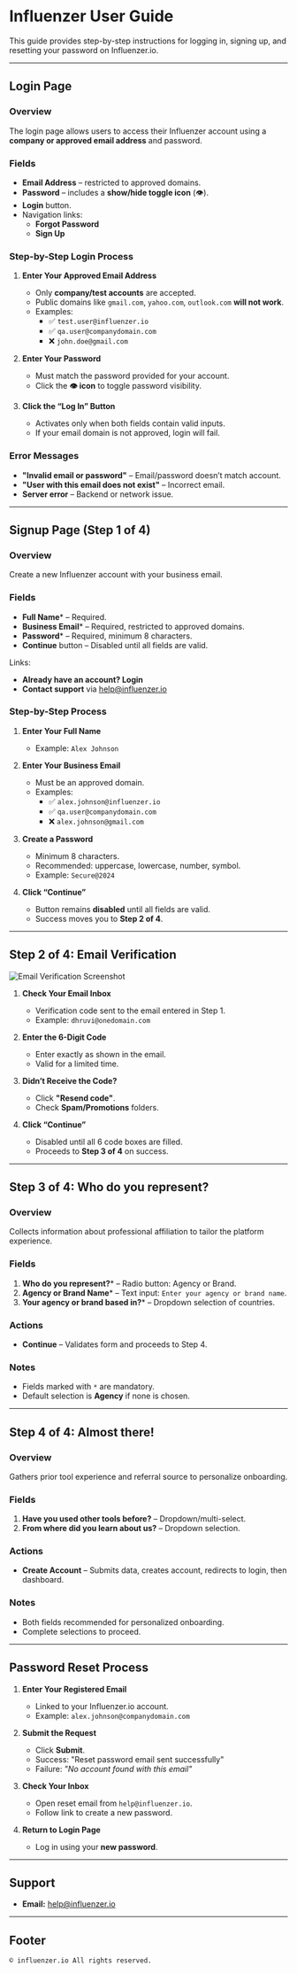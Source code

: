 # Influenzer User Guide

This guide provides step-by-step instructions for logging in, signing up, and resetting your password on Influenzer.io.

---

## Login Page

### Overview
The login page allows users to access their Influenzer account using a **company or approved email address** and password.

### Fields
- **Email Address** – restricted to approved domains.
- **Password** – includes a **show/hide toggle icon** (👁).
- **Login** button.
- Navigation links:
  - **Forgot Password**
  - **Sign Up**

### Step-by-Step Login Process

1. **Enter Your Approved Email Address**
   - Only **company/test accounts** are accepted.
   - Public domains like `gmail.com`, `yahoo.com`, `outlook.com` **will not work**.
   - Examples:
     - ✅ `test.user@influenzer.io`  
     - ✅ `qa.user@companydomain.com`  
     - ❌ `john.doe@gmail.com`

2. **Enter Your Password**
   - Must match the password provided for your account.
   - Click the **👁 icon** to toggle password visibility.

3. **Click the “Log In” Button**
   - Activates only when both fields contain valid inputs.
   - If your email domain is not approved, login will fail.

### Error Messages
- **"Invalid email or password"** – Email/password doesn’t match account.  
- **"User with this email does not exist"** – Incorrect email.  
- **Server error** – Backend or network issue.

---

## Signup Page (Step 1 of 4)

### Overview
Create a new Influenzer account with your business email.

### Fields
- **Full Name*** – Required.
- **Business Email*** – Required, restricted to approved domains.
- **Password*** – Required, minimum 8 characters.
- **Continue** button – Disabled until all fields are valid.

Links:
- **Already have an account? Login**
- **Contact support** via [help@influenzer.io](mailto:help@influenzer.io)

### Step-by-Step Process

1. **Enter Your Full Name**
   - Example: `Alex Johnson`

2. **Enter Your Business Email**
   - Must be an approved domain.
   - Examples:
     - ✅ `alex.johnson@influenzer.io`  
     - ✅ `qa.user@companydomain.com`  
     - ❌ `alex.johnson@gmail.com`

3. **Create a Password**
   - Minimum 8 characters.
   - Recommended: uppercase, lowercase, number, symbol.
   - Example: `Secure@2024`

4. **Click “Continue”**
   - Button remains **disabled** until all fields are valid.
   - Success moves you to **Step 2 of 4**.

---

## Step 2 of 4: Email Verification

![Email Verification Screenshot](2of4.png)

1. **Check Your Email Inbox**
   - Verification code sent to the email entered in Step 1.
   - Example: `dhruvi@onedomain.com`

2. **Enter the 6-Digit Code**
   - Enter exactly as shown in the email.
   - Valid for a limited time.

3. **Didn’t Receive the Code?**
   - Click **"Resend code"**.
   - Check **Spam/Promotions** folders.

4. **Click “Continue”**
   - Disabled until all 6 code boxes are filled.
   - Proceeds to **Step 3 of 4** on success.

---

## Step 3 of 4: Who do you represent?

### Overview
Collects information about professional affiliation to tailor the platform experience.

### Fields
1. **Who do you represent?*** – Radio button: Agency or Brand.
2. **Agency or Brand Name*** – Text input: `Enter your agency or brand name`.
3. **Your agency or brand based in?*** – Dropdown selection of countries.

### Actions
- **Continue** – Validates form and proceeds to Step 4.

### Notes
- Fields marked with `*` are mandatory.
- Default selection is **Agency** if none is chosen.

---

## Step 4 of 4: Almost there!

### Overview
Gathers prior tool experience and referral source to personalize onboarding.

### Fields
1. **Have you used other tools before?** – Dropdown/multi-select.
2. **From where did you learn about us?** – Dropdown selection.

### Actions
- **Create Account** – Submits data, creates account, redirects to login, then dashboard.

### Notes
- Both fields recommended for personalized onboarding.
- Complete selections to proceed.

---

## Password Reset Process

1. **Enter Your Registered Email**
   - Linked to your Influenzer.io account.
   - Example: `alex.johnson@companydomain.com`

2. **Submit the Request**
   - Click **Submit**.
   - Success: "Reset password email sent successfully"
   - Failure: *"No account found with this email"*

3. **Check Your Inbox**
   - Open reset email from `help@influenzer.io`.
   - Follow link to create a new password.

4. **Return to Login Page**
   - Log in using your **new password**.

---

## Support
- **Email:** [help@influenzer.io](mailto:help@influenzer.io)

---

## Footer
`© influenzer.io All rights reserved.`
